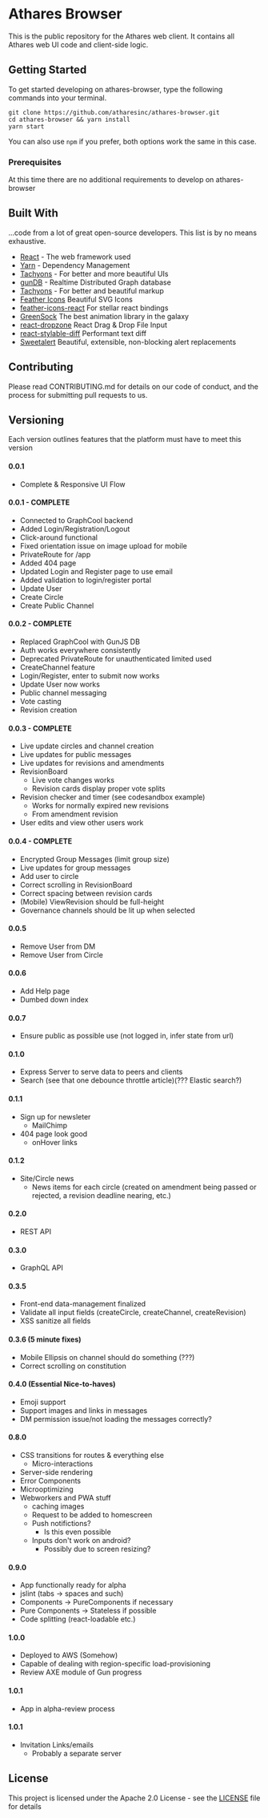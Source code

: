 # Athares Browser

This is the public repository for the Athares web client. It contains all Athares web UI code and client-side logic.

## Getting Started

To get started developing on athares-browser, type the following commands into your terminal.

```
git clone https://github.com/atharesinc/athares-browser.git
cd athares-browser && yarn install
yarn start
```

You can also use `npm` if you prefer, both options work the same in this case.

### Prerequisites

At this time there are no additional requirements to develop on athares-browser

## Built With

...code from a lot of great open-source developers. This list is by no means exhaustive.

-   [React](https://reactjs.org/) - The web framework used
-   [Yarn](https://yarnpkg.com/en/) - Dependency Management
-   [Tachyons](http://tachyons.io/) - For better and more beautiful UIs
-   [gunDB](https://github.com/amark/gun) - Realtime Distributed Graph database
-   [Tachyons](http://tachyons.io/) - For better and beautiful markup
-   [Feather Icons](https://feathericons.com/) Beautiful SVG Icons
-   [feather-icons-react](https://github.com/ianmiller347/feather-icons-react) For stellar react bindings
-   [GreenSock](https://greensock.com/gsap) The best animation library in the galaxy
-   [react-dropzone](https://react-dropzone.js.org/) React Drag & Drop File Input
-   [react-stylable-diff](https://github.com/davidmason/react-stylable-diff) Performant text diff
-   [Sweetalert](https://github.com/t4t5/sweetalert) Beautiful, extensible, non-blocking alert replacements

## Contributing

Please read CONTRIBUTING.md for details on our code of conduct, and the process for submitting pull requests to us.

## Versioning

Each version outlines features that the platform must have to meet this version

#### 0.0.1

-   Complete & Responsive UI Flow

#### 0.0.1 - COMPLETE

-   Connected to GraphCool backend
-   Added Login/Registration/Logout
-   Click-around functional
-   Fixed orientation issue on image upload for mobile
-   PrivateRoute for /app
-   Added 404 page
-   Updated Login and Register page to use email
-   Added validation to login/register portal
-   Update User
-   Create Circle
-   Create Public Channel

#### 0.0.2 - COMPLETE

-   Replaced GraphCool with GunJS DB
-   Auth works everywhere consistently
-   Deprecated PrivateRoute for unauthenticated limited used
-   CreateChannel feature
-   Login/Register, enter to submit now works
-   Update User now works
-   Public channel messaging
-   Vote casting
-   Revision creation

#### 0.0.3 - COMPLETE

-   Live update circles and channel creation
-   Live updates for public messages
-   Live updates for revisions and amendments
-   RevisionBoard
    -   Live vote changes works
    -   Revision cards display proper vote splits
-   Revision checker and timer (see codesandbox example)
    -   Works for normally expired new revisions
    -   From amendment revision
-   User edits and view other users work

#### 0.0.4 - COMPLETE
-   Encrypted Group Messages (limit group size)
-   Live updates for group messages
-   Add user to circle
-   Correct scrolling in RevisionBoard
-   Correct spacing between revision cards
-   (Mobile) ViewRevision should be full-height
-   Governance channels should be lit up when selected


#### 0.0.5 
-   Remove User from DM
-   Remove User from Circle

#### 0.0.6

-   Add Help page
-   Dumbed down index

#### 0.0.7

-   Ensure public as possible use (not logged in, infer state from url)

#### 0.1.0

-   Express Server to serve data to peers and clients
-   Search (see that one debounce throttle article)(??? Elastic search?)

#### 0.1.1

-   Sign up for newsleter
    -   MailChimp
-   404 page look good
    -   onHover links

#### 0.1.2

-   Site/Circle news
    -   News items for each circle (created on amendment being passed or rejected, a revision deadline nearing, etc.)

#### 0.2.0

-   REST API

#### 0.3.0

-   GraphQL API

#### 0.3.5

-   Front-end data-management finalized
-   Validate all input fields (createCircle, createChannel, createRevision)
-   XSS sanitize all fields

#### 0.3.6 (5 minute fixes)

-   Mobile Ellipsis on channel should do something (???)
-   Correct scrolling on constitution


#### 0.4.0 (Essential Nice-to-haves)

-   Emoji support
-   Support images and links in messages
-   DM permission issue/not loading the messages correctly?

#### 0.8.0

-   CSS transitions for routes & everything else
    -   Micro-interactions
-   Server-side rendering
-   Error Components
-   Microoptimizing
-   Webworkers and PWA stuff
    -   caching images
    -   Request to be added to homescreen
    -   Push notifictions?
        -   Is this even possible
    -   Inputs don't work on android?
        -   Possibly due to screen resizing?

#### 0.9.0

-   App functionally ready for alpha
-   jslint (tabs -> spaces and such)
-   Components -> PureComponents if necessary
-   Pure Components -> Stateless if possible
-   Code splitting (react-loadable etc.)

#### 1.0.0

-   Deployed to AWS (Somehow)
-   Capable of dealing with region-specific load-provisioning
-   Review AXE module of Gun progress

#### 1.0.1

-   App in alpha-review process

#### 1.0.1

-   Invitation Links/emails
    -   Probably a separate server

## License

This project is licensed under the Apache 2.0 License - see the [LICENSE](LICENSE) file for details
